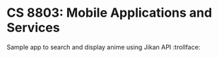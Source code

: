 # CS 8803: Mobile Applications and Services 

Sample app to search and display anime using Jikan API :trollface:
